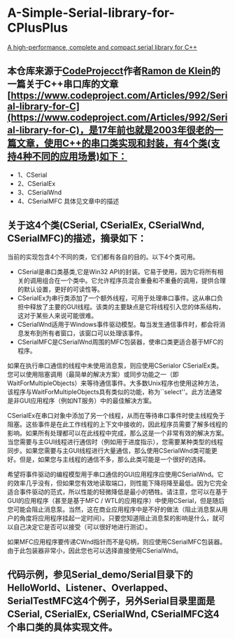 # A-Simple-Serial-library-for-CPlusPlus
[A high-performance, complete and compact serial library for C++](https://www.codeproject.com/Articles/992/Serial-library-for-C)


## 本仓库来源于[CodeProjecct](https://www.codeproject.com)作者[Ramon de Klein](https://www.codeproject.com/script/Membership/View.aspx?mid=10041)的一篇关于C++串口库的文章[https://www.codeproject.com/Articles/992/Serial-library-for-C](https://www.codeproject.com/Articles/992/Serial-library-for-C)，是17年前也就是2003年很老的一篇文章，使用C++的串口类实现和封装，有4个类(支持4种不同的应用场景)如下：
* 1、CSerial
* 2、CSerialEx
* 3、CSerialWnd
* 4、CSerialMFC
具体见文章中的描述

## 关于这4个类(CSerial, CSerialEx, CSerialWnd, CSerialMFC)的描述，摘录如下：
当前的实现包含4个不同的类，它们都有各自的目的。以下4个类可用。
* CSerial是串口类基类,它是Win32 API的封装。它易于使用，因为它将所有相关的调用组合在一个类中。它允许程序员混合重叠和不重叠的调用，提供合理的默认设置，更好的可读性等。
* CSerialEx为串行类添加了一个额外线程，可用于处理串口事件。这从串口负担中释放了主要的GUI线程。该类的主要缺点是它将线程引入您的体系结构，这对于某些人来说可能很难。
* CSerialWnd适用于Windows事件驱动模型。每当发生通信事件时，都会将消息发布到所有者窗口，该窗口可以处理该事件。
* CSerialMFC是CSerialWnd周围的MFC包装器，使串口类更适合基于MFC的程序。

如果在执行串口通信的线程中未使用消息泵，则应使用CSerialor CSerialEx类。您可以使用阻塞调用（最简单的解决方案）或同步功能之一（即WaitForMultipleObjects）来等待通信事件。大多数Unix程序也使用这种方法，该程序与WaitForMultipleObjects具有类似的功能，称为``select''。此方法通常是非GUI应用程序（例如NT服务）中的最佳解决方案。

CSerialEx在串口对象中添加了另一个线程，从而在等待串口事件时使主线程免于阻塞。这些事件是在此工作线程的上下文中接收的，因此程序员需要了解多线程的影响。如果所有处理都可以在此线程中完成，那么这是一个非常有效的解决方案。当您需要与主GUI线程进行通信时（例如用于进度指示），您需要某种类型的线程同步。如果您需要与主GUI线程进行大量通信，那么使用CSerialWnd类可能更好。但是，如果您与主线程的通信不多，那么此类可能是一个很好的选择。

希望将事件驱动的编程模型用于串口通信的GUI应用程序应使用CSerialWnd。它的效率几乎没有，但如果您有效地读取端口，则性能下降将降至最低。因为它完全适合事件驱动的范式，所以性能的轻微降低是最小的牺牲。请注意，您可以在基于GUI的应用程序（甚至是基于MFC / WTL的应用程序）中使用CSerial，但是随后您可能会阻止消息泵。当然，这在商业应用程序中是不好的做法（阻止消息泵从用户的角度将应用程序挂起一定时间）。只要您知道阻止消息泵的影响是什么，就可以自己决定它是否可以接受（可以很好地进行测试）。

如果MFC应用程序要传递CWnd指针而不是句柄，则应使用CSerialMFC包装器。由于此包装器非常小，因此您也可以选择直接使用CSerialWnd。

## 代码示例，参见Serial_demo/Serial目录下的HelloWorld、Listener、Overlapped、SerialTestMFC这4个例子，另外Serial目录里面是CSerial, CSerialEx, CSerialWnd, CSerialMFC这4个串口类的具体实现文件。

